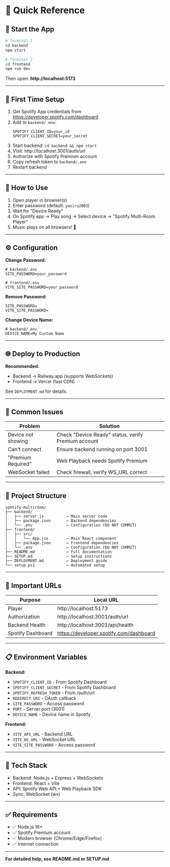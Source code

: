 # 🎯 Quick Reference

## 🚀 Start the App

```powershell
# Terminal 1
cd backend
npm start

# Terminal 2
cd frontend
npm run dev
```

Then open: **http://localhost:5173**

---

## 🔑 First Time Setup

1. Get Spotify App credentials from https://developer.spotify.com/dashboard
2. Add to `backend/.env`:
   ```
   SPOTIFY_CLIENT_ID=your_id
   SPOTIFY_CLIENT_SECRET=your_secret
   ```
3. Start backend: `cd backend && npm start`
4. Visit: http://localhost:3001/auth/url
5. Authorize with Spotify Premium account
6. Copy refresh token to `backend/.env`
7. Restart backend

---

## 📱 How to Use

1. Open player in browser(s)
2. Enter password (default: `yasiru2003`)
3. Wait for "Device Ready"
4. On Spotify app → Play song → Select device → "Spotify Multi-Room Player"
5. Music plays on all browsers! 🎉

---

## ⚙️ Configuration

**Change Password:**
```env
# backend/.env
SITE_PASSWORD=your_password

# frontend/.env
VITE_SITE_PASSWORD=your_password
```

**Remove Password:**
```env
SITE_PASSWORD=
VITE_SITE_PASSWORD=
```

**Change Device Name:**
```env
# backend/.env
DEVICE_NAME=My Custom Name
```

---

## 🌐 Deploy to Production

**Recommended:**
- Backend → Railway.app (supports WebSockets)
- Frontend → Vercel (fast CDN)

See `DEPLOYMENT.md` for details.

---

## 🐛 Common Issues

| Problem | Solution |
|---------|----------|
| Device not showing | Check "Device Ready" status, verify Premium account |
| Can't connect | Ensure backend running on port 3001 |
| "Premium Required" | Web Playback needs Spotify Premium |
| WebSocket failed | Check firewall, verify WS_URL correct |

---

## 📂 Project Structure

```
spotify-multiroom/
├── backend/
│   ├── server.js          ← Main server code
│   ├── package.json       ← Backend dependencies
│   └── .env               ← Configuration (DO NOT COMMIT)
├── frontend/
│   ├── src/
│   │   └── App.jsx        ← Main React component
│   ├── package.json       ← Frontend dependencies
│   └── .env               ← Configuration (DO NOT COMMIT)
├── README.md              ← Full documentation
├── SETUP.md               ← Setup instructions
├── DEPLOYMENT.md          ← Deployment guide
└── setup.ps1              ← Automated setup
```

---

## 🔗 Important URLs

| Purpose | Local URL |
|---------|-----------|
| Player | http://localhost:5173 |
| Authorization | http://localhost:3001/auth/url |
| Backend Health | http://localhost:3001/api/health |
| Spotify Dashboard | https://developer.spotify.com/dashboard |

---

## 📋 Environment Variables

**Backend:**
- `SPOTIFY_CLIENT_ID` - From Spotify Dashboard
- `SPOTIFY_CLIENT_SECRET` - From Spotify Dashboard
- `SPOTIFY_REFRESH_TOKEN` - From /auth/url
- `REDIRECT_URI` - OAuth callback
- `SITE_PASSWORD` - Access password
- `PORT` - Server port (3001)
- `DEVICE_NAME` - Device name in Spotify

**Frontend:**
- `VITE_API_URL` - Backend URL
- `VITE_WS_URL` - WebSocket URL
- `VITE_SITE_PASSWORD` - Access password

---

## 🎵 Tech Stack

- Backend: Node.js + Express + WebSockets
- Frontend: React + Vite
- API: Spotify Web API + Web Playback SDK
- Sync: WebSocket (ws)

---

## ✅ Requirements

- ✅ Node.js 16+
- ✅ Spotify Premium account
- ✅ Modern browser (Chrome/Edge/Firefox)
- ✅ Internet connection

---

**For detailed help, see README.md or SETUP.md**
